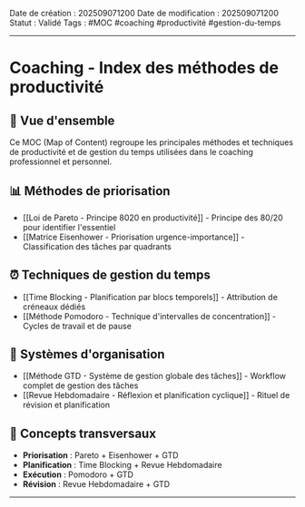 Date de création : 202509071200
Date de modification : 202509071200
Statut : Validé
Tags : #MOC #coaching #productivité #gestion-du-temps
***

# Coaching - Index des méthodes de productivité

## 🎯 Vue d'ensemble

Ce MOC (Map of Content) regroupe les principales méthodes et techniques de productivité et de gestion du temps utilisées dans le coaching professionnel et personnel.

## 📊 Méthodes de priorisation

- [[Loi de Pareto - Principe 8020 en productivité]] - Principe des 80/20 pour identifier l'essentiel
- [[Matrice Eisenhower - Priorisation urgence-importance]] - Classification des tâches par quadrants

## ⏰ Techniques de gestion du temps

- [[Time Blocking - Planification par blocs temporels]] - Attribution de créneaux dédiés
- [[Méthode Pomodoro - Technique d'intervalles de concentration]] - Cycles de travail et de pause

## 🔄 Systèmes d'organisation

- [[Méthode GTD - Système de gestion globale des tâches]] - Workflow complet de gestion des tâches
- [[Revue Hebdomadaire - Réflexion et planification cyclique]] - Rituel de révision et planification

## 🎯 Concepts transversaux

- **Priorisation** : Pareto + Eisenhower + GTD
- **Planification** : Time Blocking + Revue Hebdomadaire
- **Exécution** : Pomodoro + GTD
- **Révision** : Revue Hebdomadaire + GTD

***
